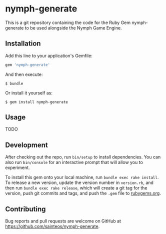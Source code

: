 # nymph-generate
This is a git repository containing the code for the Ruby Gem nymph-generate to be used alongside the Nymph Game Engine.

## Installation

Add this line to your application's Gemfile:

```ruby
gem 'nymph-generate'
```

And then execute:

    $ bundle

Or install it yourself as:

    $ gem install nymph-generate

## Usage

TODO

## Development

After checking out the repo, run `bin/setup` to install dependencies. You can also run `bin/console` for an interactive prompt that will allow you to experiment.

To install this gem onto your local machine, run `bundle exec rake install`. To release a new version, update the version number in `version.rb`, and then run `bundle exec rake release`, which will create a git tag for the version, push git commits and tags, and push the `.gem` file to [rubygems.org](https://rubygems.org).

## Contributing

Bug reports and pull requests are welcome on GitHub at https://github.com/sainteos/nymph-generate.
